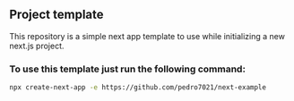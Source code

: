## Project template
This repository is a simple next app template to use while initializing a new next.js project.
### To use this template just run the following command:
```bash
npx create-next-app -e https://github.com/pedro7021/next-example
```
